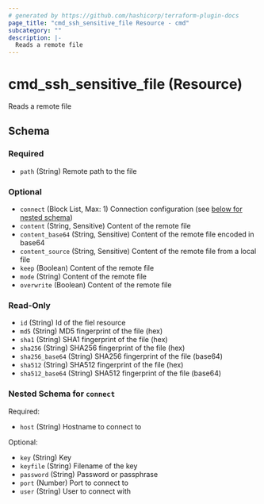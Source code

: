 ```yaml
---
# generated by https://github.com/hashicorp/terraform-plugin-docs
page_title: "cmd_ssh_sensitive_file Resource - cmd"
subcategory: ""
description: |-
  Reads a remote file
---
```


# cmd_ssh_sensitive_file (Resource)

Reads a remote file



<!-- schema generated by tfplugindocs -->
## Schema

### Required

- `path` (String) Remote path to the file

### Optional

- `connect` (Block List, Max: 1) Connection configuration (see [below for nested schema](#nestedblock--connect))
- `content` (String, Sensitive) Content of the remote file
- `content_base64` (String, Sensitive) Content of the remote file encoded in base64
- `content_source` (String, Sensitive) Content of the remote file from a local file
- `keep` (Boolean) Content of the remote file
- `mode` (String) Content of the remote file
- `overwrite` (Boolean) Content of the remote file

### Read-Only

- `id` (String) Id of the fiel resource
- `md5` (String) MD5 fingerprint of the file (hex)
- `sha1` (String) SHA1 fingerprint of the file (hex)
- `sha256` (String) SHA256 fingerprint of the file (hex)
- `sha256_base64` (String) SHA256 fingerprint of the file (base64)
- `sha512` (String) SHA512 fingerprint of the file (hex)
- `sha512_base64` (String) SHA512 fingerprint of the file (base64)

<a id="nestedblock--connect"></a>
### Nested Schema for `connect`

Required:

- `host` (String) Hostname to connect to

Optional:

- `key` (String) Key
- `keyfile` (String) Filename of the key
- `password` (String) Password or passphrase
- `port` (Number) Port to connect to
- `user` (String) User to connect with
